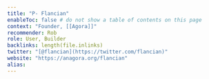 ```yaml
---
title: "P- Flancian"
enableToc: false # do not show a table of contents on this page
context: "Founder, [[Agora]]"
recommender: Rob
role: User, Builder
backlinks: length(file.inlinks) 
twitter: "[@flancian](https://twitter.com/flancian)"
website: "https://anagora.org/flancian"
alias:
---
```


